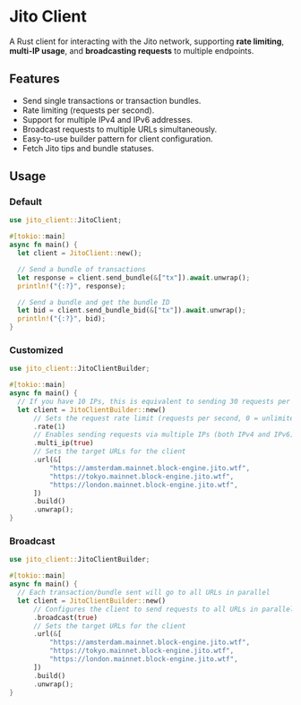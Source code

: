 # Jito Client

A Rust client for interacting with the Jito network, supporting **rate limiting**, **multi-IP usage**, and **broadcasting requests** to multiple endpoints.

## Features

- Send single transactions or transaction bundles.
- Rate limiting (requests per second).
- Support for multiple IPv4 and IPv6 addresses.
- Broadcast requests to multiple URLs simultaneously.
- Easy-to-use builder pattern for client configuration.
- Fetch Jito tips and bundle statuses.

## Usage

### Default

```rust
use jito_client::JitoClient;

#[tokio::main]
async fn main() {
  let client = JitoClient::new();

  // Send a bundle of transactions
  let response = client.send_bundle(&["tx"]).await.unwrap();
  println!("{:?}", response);

  // Send a bundle and get the bundle ID
  let bid = client.send_bundle_bid(&["tx"]).await.unwrap();
  println!("{:?}", bid);
}

```

### Customized

```rust
use jito_client::JitoClientBuilder;

#[tokio::main]
async fn main() {
  // If you have 10 IPs, this is equivalent to sending 30 requests per second
  let client = JitoClientBuilder::new()
      // Sets the request rate limit (requests per second, 0 = unlimited)
      .rate(1)
      // Enables sending requests via multiple IPs (both IPv4 and IPv6)
      .multi_ip(true)
      // Sets the target URLs for the client
      .url(&[
          "https://amsterdam.mainnet.block-engine.jito.wtf",
          "https://tokyo.mainnet.block-engine.jito.wtf",
          "https://london.mainnet.block-engine.jito.wtf",
      ])
      .build()
      .unwrap();
}
```

### Broadcast

```rust
use jito_client::JitoClientBuilder;

#[tokio::main]
async fn main() {
  // Each transaction/bundle sent will go to all URLs in parallel
  let client = JitoClientBuilder::new()
      // Configures the client to send requests to all URLs in parallel
      .broadcast(true)
      // Sets the target URLs for the client
      .url(&[
          "https://amsterdam.mainnet.block-engine.jito.wtf",
          "https://tokyo.mainnet.block-engine.jito.wtf",
          "https://london.mainnet.block-engine.jito.wtf",
      ])
      .build()
      .unwrap();
}
```